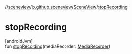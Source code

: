 //[sceneview](../../../index.md)/[io.github.sceneview](../index.md)/[SceneView](index.md)/[stopRecording](stop-recording.md)

# stopRecording

[androidJvm]\
fun [stopRecording](stop-recording.md)(mediaRecorder: [MediaRecorder](https://developer.android.com/reference/kotlin/android/media/MediaRecorder.html))
